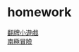 # homework
[翻牌小遊戲](https://leo271013.github.io/Web_Games/%E7%BF%BB%E7%89%8C.html)<br>
[南極冒險](https://leo271013.github.io/Web_Games/%E5%8D%97%E6%A5%B5%E5%86%92%E9%9A%AA.html)
